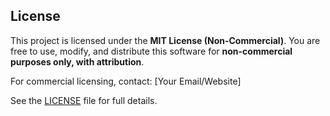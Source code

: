 ## License
This project is licensed under the **MIT License (Non-Commercial)**.
You are free to use, modify, and distribute this software for **non-commercial purposes only, with attribution**.

For commercial licensing, contact: [Your Email/Website]

See the [LICENSE](LICENSE) file for full details.
